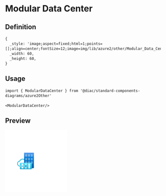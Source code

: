 # Modular Data Center

## Definition

```
{
  _style: 'image;aspect=fixed;html=1;points=[];align=center;fontSize=12;image=img/lib/azure2/other/Modular_Data_Center.svg;strokeColor=none;',
  _width: 60,
  _height: 60,
}
```

## Usage

```
import { ModularDataCenter } from '@diac/standard-components-diagrams/azure2Other'

<ModularDataCenter/>
```

## Preview

<img src="./modular-data-center.png" width="200"/>
